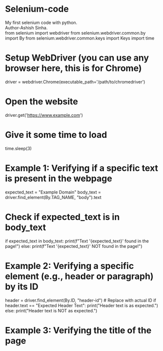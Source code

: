 # Selenium-code
My first selenium code with python.
<br>
Author-Ashish Sinha.
<br>
from selenium import webdriver
from selenium.webdriver.common.by import By
from selenium.webdriver.common.keys import Keys
import time

# Setup WebDriver (you can use any browser here, this is for Chrome)
driver = webdriver.Chrome(executable_path='/path/to/chromedriver')

# Open the website
driver.get('https://www.example.com')

# Give it some time to load
time.sleep(3)

# Example 1: Verifying if a specific text is present in the webpage
expected_text = "Example Domain"
body_text = driver.find_element(By.TAG_NAME, "body").text

# Check if expected_text is in body_text
if expected_text in body_text:
    print(f"Text '{expected_text}' found in the page!")
else:
    print(f"Text '{expected_text}' NOT found in the page!")

# Example 2: Verifying a specific element (e.g., header or paragraph) by its ID
header = driver.find_element(By.ID, "header-id")  # Replace with actual ID
if header.text == "Expected Header Text":
    print("Header text is as expected.")
else:
    print("Header text is NOT as expected.")

# Example 3: Verifying the title of the page
